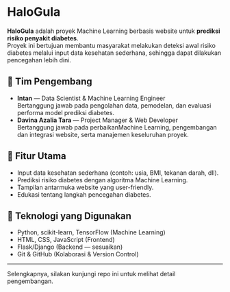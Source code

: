 # HaloGula

**HaloGula** adalah proyek Machine Learning berbasis website untuk **prediksi risiko penyakit diabetes**.  
Proyek ini bertujuan membantu masyarakat melakukan deteksi awal risiko diabetes melalui input data kesehatan sederhana, sehingga dapat dilakukan pencegahan lebih dini.

## 👥 Tim Pengembang

- **Intan** — Data Scientist & Machine Learning Engineer  
  Bertanggung jawab pada pengolahan data, pemodelan, dan evaluasi performa model prediksi diabetes.
- **Davina Azalia Tara** — Project Manager & Web Developer  
  Bertanggung jawab pada perbaikanMachine Learning, pengembangan dan integrasi website, serta manajemen keseluruhan proyek.

## 🚀 Fitur Utama

- Input data kesehatan sederhana (contoh: usia, BMI, tekanan darah, dll).
- Prediksi risiko diabetes dengan algoritma Machine Learning.
- Tampilan antarmuka website yang user-friendly.
- Edukasi tentang langkah pencegahan diabetes.

## 📌 Teknologi yang Digunakan

- Python, scikit-learn, TensorFlow (Machine Learning)
- HTML, CSS, JavaScript (Frontend)
- Flask/Django (Backend — sesuaikan)
- Git & GitHub (Kolaborasi & Version Control)

---

Selengkapnya, silakan kunjungi repo ini untuk melihat detail pengembangan.
